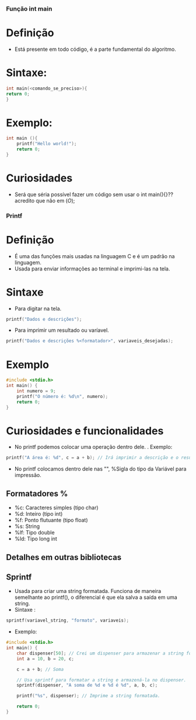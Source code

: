 ### Função int main
# Definição
- Está presente em todo código, é a parte fundamental do algoritmo.
# Sintaxe:
```c
int main(<comando_se_preciso>){
return 0;
}
```
# Exemplo:
``` c
int main (){
    printf("Hello world!");
    return 0;
}
```
# Curiosidades 
- Será que séria possível fazer um código sem usar o int main(){}??
  acredito que não em (*O*);
### Printf
# Definição
- É uma das funções mais usadas na linguagem C e é um padrão na linguagem. 
- Usada para enviar informações ao terminal e imprimi-las na tela.

# Sintaxe 
- Para digitar na tela.
``` c
printf("Dados e descrições");
```
- Para imprimir um resultado ou varíavel.
```c
printf("Dados e descrições %<formatador>", variaveis_desejadas);
```
# Exemplo 
``` c
#include <stdio.h>
int main() {
    int numero = 9;
    printf("O número é: %d\n", numero);
    return 0;
}
```

# Curiosidades e funcionalidades
- No printf podemos colocar uma operação dentro dele.
. Exemplo:
``` c
printf("A área é: %d", c = a + b); // Irá imprimir a descrição e o resultado da área.
```
- No printf colocamos dentro dele nas "", %Sigla do tipo da Variável para impressão.


## Formatadores %

- %c: Caracteres simples (tipo char)
- %d: Inteiro (tipo int)
- %f: Ponto flutuante (tipo float)
- %s: String
- %lf: Tipo double
- %ld: Tipo long int


## Detalhes em outras bibliotecas 
## Sprintf
- Usada para criar uma string formatada. Funciona de maneira semelhante ao printf(),
  o diferencial é que ela salva a saída em uma string.
- Sintaxe : 
``` c
sprintf(variavel_string, "formato", variaveis);
```
- Exemplo: 
``` c
#include <stdio.h>
int main() {
    char dispenser[50]; // Crei um dispenser para armazenar a string formatada.
    int a = 10, b = 20, c;

    c = a + b; // Soma

    // Usa sprintf para formatar a string e armazená-la no dispenser.
    sprintf(dispenser, "A soma de %d e %d é %d", a, b, c);

    printf("%s", dispenser); // Imprime a string formatada.

    return 0;
}
``` 